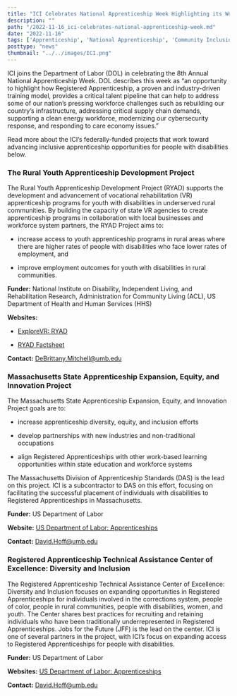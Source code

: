```yaml
---
title: "ICI Celebrates National Apprenticeship Week Highlighting its Work to Advance Apprenticeship Opportunities for Jobseekers with Disabilities"
description: ""
path: "/2022-11-16_ici-celebrates-national-apprenticeship-week.md"
date: "2022-11-16"
tags: ['Apprenticeship', 'National Apprenticeship', 'Community Inclusion', 'Employment']
posttype: "news"
thumbnail: "../../images/ICI.png"
---
```


ICI joins the Department of Labor (DOL) in celebrating the 8th Annual National Apprenticeship Week. DOL describes this week as “an opportunity to highlight how Registered Apprenticeship, a proven and industry-driven training model, provides a critical talent pipeline that can help to address some of our nation’s pressing workforce challenges such as rebuilding our country’s infrastructure, addressing critical supply chain demands, supporting a clean energy workforce, modernizing our cybersecurity response, and responding to care economy issues.”

Read more about the ICI’s federally-funded projects that work toward advancing inclusive apprenticeship opportunities for people with disabilities below.

### **The Rural Youth Apprenticeship Development Project**

The Rural Youth Apprenticeship Development Project (RYAD) supports the development and advancement of vocational rehabilitation (VR) apprenticeship programs for youth with disabilities in underserved rural communities. By building the capacity of state VR agencies to create apprenticeship programs in collaboration with local businesses and workforce system partners, the RYAD Project aims to:

- increase access to youth apprenticeship programs in rural areas where there are higher rates of people with disabilities who face lower rates of employment, and

- improve employment outcomes for youth with disabilities in rural communities.

**Funder:** National Institute on Disability, Independent Living, and Rehabilitation Research, Administration for Community Living (ACL), US Department of Health and Human Services (HHS)

**Websites:**
- [ExploreVR: RYAD](https://www.explorevr.org/content/research-projects-explorevr)

- [RYAD Factsheet](https://www.explorevr.org/sites/explorevr.org/files/files/RYAD_fact%20sheet4%20(2).pdf)

**Contact:** [DeBrittany.Mitchell@umb.edu](mailto:DeBrittany.Mitchell@umb.edu)

### **Massachusetts State Apprenticeship Expansion, Equity, and Innovation Project**

The Massachusetts State Apprenticeship Expansion, Equity, and Innovation Project goals are to:

- increase apprenticeship diversity, equity, and inclusion efforts

- develop partnerships with new industries and non-traditional occupations

- align Registered Apprenticeships with other work-based learning opportunities within state education and workforce systems

The Massachusetts Division of Apprenticeship Standards (DAS) is the lead on this project. ICI is a subcontractor to DAS on this effort, focusing on facilitating the successful placement of individuals with disabilities to Registered Apprenticeships in Massachusetts.

**Funder:** US Department of Labor

**Website:** [US Department of Labor: Apprenticeships](https://www.dol.gov/agencies/eta/apprenticeship)

**Contact:** David.Hoff@umb.edu

### Registered Apprenticeship Technical Assistance Center of Excellence: Diversity and Inclusion

The Registered Apprenticeship Technical Assistance Center of Excellence: Diversity and Inclusion focuses on expanding opportunities in Registered Apprenticeships for individuals involved in the corrections system, people of color, people in rural communities, people with disabilities, women, and youth. The Center shares best practices for recruiting and retaining individuals who have been traditionally underrepresented in Registered Apprenticeships. Jobs for the Future (JFF) is the lead on the center. ICI is one of several partners in the project, with ICI’s focus on expanding access to Registered Apprenticeships for people with disabilities.

**Funder:** US Department of Labor

**Websites:** [US Department of Labor: Apprenticeships](https://www.dol.gov/agencies/eta/apprenticeship)

**Contact:** David.Hoff@umb.edu
